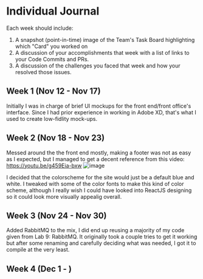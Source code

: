 # Individual Journal

Each week should include:
1. A snapshot (point-in-time) image of the Team's Task Board highlighting which "Card" you worked on
2. A discussion of your accomplishments that week with a list of links to your Code Commits and PRs.
3. A discussion of the challenges you faced that week and how your resolved those issues.


## Week 1 (Nov 12 - Nov 17)
Initially I was in charge of brief UI mockups for the front end/front office's interface. Since I had prior experience in working in Adobe XD, that's what I used to create low-fidlity mock-ups. 

## Week 2 (Nov 18 - Nov 23)
Messed around the the front end mostly, making a footer was not as easy as I expected, but I managed to get a decent reference from this video: https://youtu.be/g459Eia-bxw 
![image](https://user-images.githubusercontent.com/46005300/144807528-936edd40-e567-4dfc-98e8-18271c3c7f30.png)

I decided that the colorscheme for the site would just be a default blue and white. I tweaked with some of the color fonts to make this kind of color scheme, although I really wish I could have looked into ReactJS designing so it could look more visually appealig overall. 

## Week 3 (Nov 24 - Nov 30)
Added RabbitMQ to the mix, I did end up reusing a majority of my code given from Lab 9: RabbitMQ. It originally took a couple tries to get it working but after some renaming and carefully deciding what was needed, I got it to compile at the very least. 

## Week 4 (Dec 1 - )
